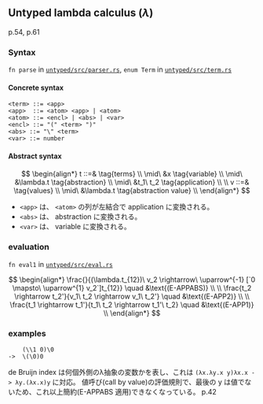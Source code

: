 ## Untyped lambda calculus ($\lambda$)

p.54, p.61

### Syntax

`fn parse` in [`untyped/src/parser.rs`](https://github.com/kisepichu/tapl-rs/blob/main/untyped/src/parser.rs), `enum Term` in [`untyped/src/term.rs`](https://github.com/kisepichu/tapl-rs/blob/main/untyped/src/term.rs)

#### Concrete syntax

```bnf
<term> ::= <app>
<app>  ::= <atom> <app> | <atom>
<atom> ::= <encl> | <abs> | <var>
<encl> ::= "(" <term> ")"
<abs> ::= "\" <term>
<var> ::= number
```

#### Abstract syntax

$$
\begin{align*}
t ::=&   \tag{terms} \\
  \mid\ &x \tag{variable} \\
  \mid\ &\lambda.t \tag{abstraction} \\
  \mid\ &t_1\ t_2 \tag{application} \\
  \\
v ::=&   \tag{values} \\
  \mid\ &\lambda.t \tag{abstraction value} \\
\end{align*}
$$

- `<app>` は、 `<atom>` の列が左結合で application に変換される。
- `<abs>` は、 abstraction に変換される。 
- `<var>` は、 variable に変換される。

### evaluation

`fn eval1` in [`untyped/src/eval.rs`](https://github.com/kisepichu/tapl-rs/blob/main/untyped/src/eval.rs) 

$$
\begin{align*}
\frac{}{(\lambda.t_{12})\ v_2 \rightarrow\ \uparrow^{-1} [`0 \mapsto\ \uparrow^{1} v_2`]t_{12}} \quad &\text{(E-APPABS)} \\
\\
\frac{t_2 \rightarrow t_2'}{v_1\ t_2 \rightarrow v_1\ t_2'} \quad &\text{(E-APP2)} \\
\\
\frac{t_1 \rightarrow t_1'}{t_1\ t_2 \rightarrow t_1'\ t_2} \quad &\text{(E-APP1)} \\
\end{align*}
$$

### examples

```
    (\\1 0)\0
->  \(\0)0
```

de Bruijn index は何個外側のλ抽象の変数かを表し、これは `(λx.λy.x y)λx.x -> λy.(λx.x)y` に対応。
値呼び(call by value)の評価規則で、最後の y は値でないため、これ以上簡約(E-APPABS 適用)できなくなっている。 p.42


